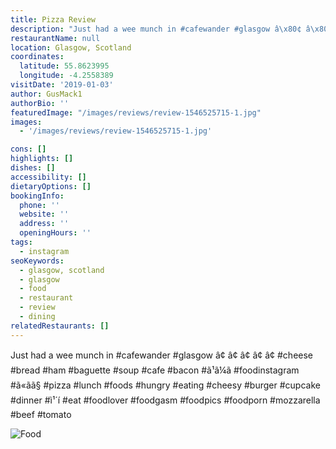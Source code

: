 ```yaml
---
title: Pizza Review
description: "Just had a wee munch in #cafewander #glasgow â\x80¢ â\x80¢ â\x80¢ â\x80¢ â\x80¢ #cheese #bread #ham #baguette #soup #cafe #bacon #ã\x82¹ã\x83¼ã\x83\x97 #foodinstagram #ã\x82«ã\x83\x95ã\x82§ #pizza #lunch #foods #hungry"
restaurantName: null
location: Glasgow, Scotland
coordinates:
  latitude: 55.8623995
  longitude: -4.2558389
visitDate: '2019-01-03'
author: GusMack1
authorBio: ''
featuredImage: "/images/reviews/review-1546525715-1.jpg"
images:
  - '/images/reviews/review-1546525715-1.jpg'

cons: []
highlights: []
dishes: []
accessibility: []
dietaryOptions: []
bookingInfo:
  phone: ''
  website: ''
  address: ''
  openingHours: ''
tags:
  - instagram
seoKeywords:
  - glasgow, scotland
  - glasgow
  - food
  - restaurant
  - review
  - dining
relatedRestaurants: []
---
```


Just had a wee munch in #cafewander #glasgow
â¢
â¢
â¢
â¢
â¢
#cheese #bread #ham #baguette #soup #cafe #bacon #ã¹ã¼ã #foodinstagram #ã«ãã§ #pizza #lunch #foods #hungry #eating #cheesy #burger #cupcake #dinner #ì¹´í #eat #foodlover #foodgasm #foodpics #foodporn #mozzarella #beef #tomato

![Food](/images/reviews/review-1546525715-1.jpg)
